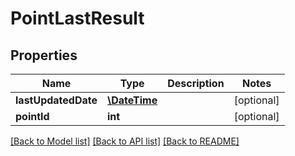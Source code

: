 # PointLastResult

## Properties
Name | Type | Description | Notes
------------ | ------------- | ------------- | -------------
**lastUpdatedDate** | [**\DateTime**](\DateTime.md) |  | [optional] 
**pointId** | **int** |  | [optional] 

[[Back to Model list]](../README.md#documentation-for-models) [[Back to API list]](../README.md#documentation-for-api-endpoints) [[Back to README]](../README.md)


